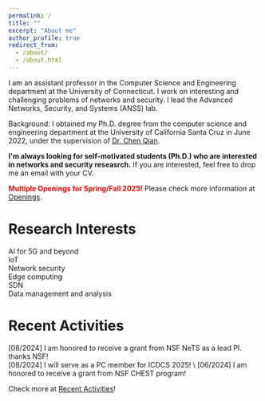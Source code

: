 ```yaml
---
permalink: /
title: ""
excerpt: "About me"
author_profile: true
redirect_from: 
  - /about/
  - /about.html
---
```


I am an assistant professor in the Computer Science and Engineering department at the University of Connecticut. I work on interesting and challenging problems of networks and security. I lead the Advanced Networks, Security, and Systems (ANSS) lab. 

Background: I obtained my Ph.D. degree from the computer science and engineering department at the University of California Santa Cruz in June 2022, under the supervision of [Dr. Chen Qian](https://users.soe.ucsc.edu/~qian/).



<b>**I'm always looking for self-motivated students (Ph.D.) who are interested in networks and security reseasrch.**</b> If you are interested, feel free to drop me an email with your CV.

<span style="color:red">**Multiple Openings for Spring/Fall 2025!**</span> Please check more information at <a href = "/openings">Openings</a>.

Research Interests
======
AI for 5G and beyond\
IoT \
Network security \
Edge computing \
SDN \
Data management and analysis


Recent Activities
======
[08/2024] I am honored to receive a grant from NSF NeTS as a lead PI. thanks NSF!\
[08/2024] I will serve as a PC member for ICDCS 2025! \ 
[06/2024] I am honored to receive a grant from NSF CHEST program! 

Check more at <a href="https://archer-w.github.io/activities/"> Recent Activities</a>!


